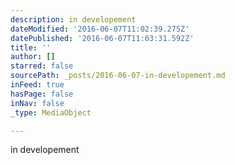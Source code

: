 ```yaml
---
description: in developement
dateModified: '2016-06-07T11:02:39.275Z'
datePublished: '2016-06-07T11:03:31.592Z'
title: ''
author: []
starred: false
sourcePath: _posts/2016-06-07-in-developement.md
inFeed: true
hasPage: false
inNav: false
_type: MediaObject

---
```

in developement